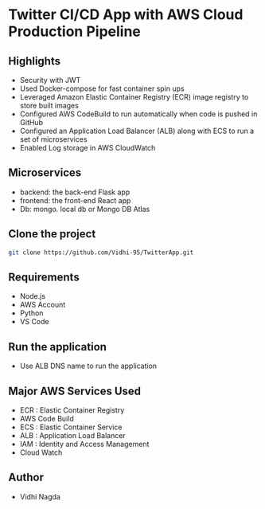 # Twitter CI/CD App with AWS Cloud Production Pipeline

## Highlights

- Security with JWT
- Used Docker-compose for fast container spin ups
- Leveraged Amazon Elastic Container Registry (ECR) image registry to store built images
- Configured AWS CodeBuild to run automatically when code is pushed in GitHub
- Configured an Application Load Balancer (ALB) along with ECS to run a set of microservices
- Enabled Log storage in AWS CloudWatch

## Microservices

- backend: the back-end Flask app
- frontend: the front-end React app
- Db: mongo. local db or Mongo DB Atlas

## Clone the project

```sh
git clone https://github.com/Vidhi-95/TwitterApp.git
```

## Requirements

- Node.js
- AWS Account
- Python
- VS Code

## Run the application

- Use ALB DNS name to run the application

## Major AWS Services Used

- ECR : Elastic Container Registry
- AWS Code Build
- ECS : Elastic Container Service
- ALB : Application Load Balancer
- IAM : Identity and Access Management
- Cloud Watch

## Author

- Vidhi Nagda
